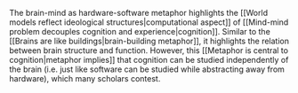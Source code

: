 The brain-mind as hardware-software metaphor highlights the [[World models reflect ideological structures|computational aspect]] of [[Mind-mind problem decouples cognition and experience|cognition]]. Similar to the [[Brains are like buildings|brain-building metaphor]], it highlights the relation between brain structure and function. However, this [[Metaphor is central to cognition|metaphor implies]] that cognition can be studied independently of the brain (i.e. just like software can be studied while abstracting away from hardware), which many scholars contest.